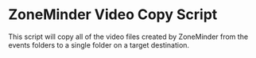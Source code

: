 # ZoneMinder Video Copy Script

This script will copy all of the video files created by ZoneMinder from the events folders to a single folder on a target destination.
